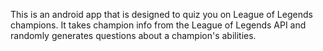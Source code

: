 This is an android app that is designed to quiz you on League of Legends champions. It takes champion info from the League of Legends API and randomly generates questions about a champion's abilities.
